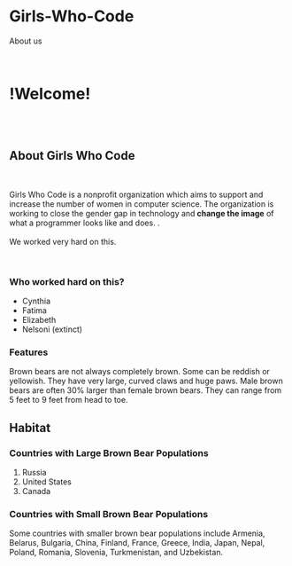 # Girls-Who-Code
About us

<body>
  <h1>!Welcome!</h1>
  <div id="introduction">
    <h2>About Girls Who Code</h2>
    <p> Girls Who Code is a nonprofit organization which aims to support and increase the number of women in computer science. The organization is working to close the gender gap in technology and<strong> change the image</strong> of what a programmer looks like and does. </strong>.<br /><br />We worked very hard on this.</p>
    <h3>Who worked hard on this?</h3>
    <ul>
      <li>Cynthia</li>
      <li>Fatima</li>
      <li>Elizabeth</li>
      <li>Nelsoni (extinct)</li>
    </ul>
    <h3>Features</h3>
    <p>Brown bears are not always completely brown. Some can be reddish or yellowish. They have very large, curved claws and huge paws. Male brown bears are often 30% larger than female brown bears. They can range from 5 feet to 9 feet from head to toe.</p>
  </div>
  <div id="habitat">
    <h2>Habitat</h2>
    <h3>Countries with Large Brown Bear Populations</h3>
    <ol>
      <li>Russia</li>
      <li>United States</li>
      <li>Canada</li>
    </ol>
    <h3>Countries with Small Brown Bear Populations</h3>
    <p>Some countries with smaller brown bear populations include Armenia, Belarus, Bulgaria, China, Finland, France, Greece, India, Japan, Nepal, Poland, Romania, Slovenia, Turkmenistan, and Uzbekistan.</p>
  </div>
